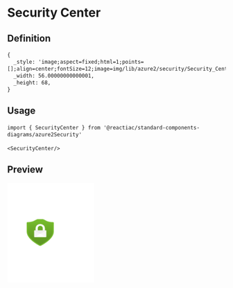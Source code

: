 # Security Center

## Definition

```
{
  _style: 'image;aspect=fixed;html=1;points=[];align=center;fontSize=12;image=img/lib/azure2/security/Security_Center.svg;strokeColor=none;',
  _width: 56.00000000000001,
  _height: 68,
}
```

## Usage

```
import { SecurityCenter } from '@reactiac/standard-components-diagrams/azure2Security'

<SecurityCenter/>
```

## Preview

<img src="./security-center.png" width="200"/>
